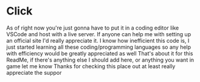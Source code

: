 # Click
As of right now you're just gonna have to put it in a coding editor like VSCode and host with a live server.
If anyone can help me with setting up an official site I'd really appreciate it.
I know how inefficient this code is, I just started learning all these coding/programming languages so any help with efficiency would be greatly appreciated as well
That's about it for this ReadMe, if there's anything else I should add here, or anything you want in game let me know
Thanks for checking this place out at least really appreciate the suppor
